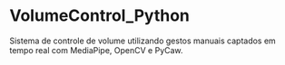 # VolumeControl_Python
Sistema de controle de volume utilizando gestos manuais captados em tempo real com MediaPipe, OpenCV e PyCaw.
